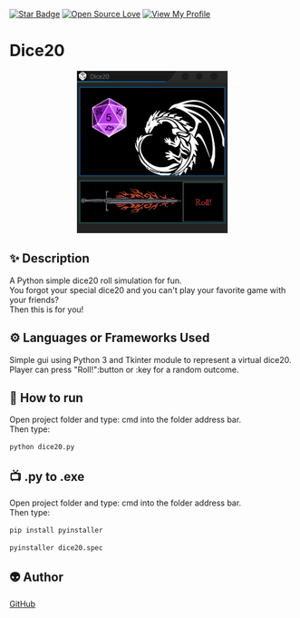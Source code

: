 ﻿<!--Please do not remove this part-->
[![Star Badge](https://img.shields.io/static/v1?label=%F0%9F%8C%9F&message=If%20Useful&style=style=flat&color=BC4E99)](https://github.com/fireltom/PySimple/tree/main/Dice20)
[![Open Source Love](https://badges.frapsoft.com/os/v1/open-source.svg?v=103)](https://github.com/fireltom/PySimple)
[![View My Profile](https://img.shields.io/badge/View-My_Profile-green?logo=GitHub)](https://github.com/fireltom)

# Dice20

<p align="center">
<img src="https://github.com/fireltom/PySimple/blob/main/dice20/demo/dice20.gif">

<!--A simple gif to illustrate the project :) 

You can copy paste my markdown photo insert as following:
<p align="center">
<img src="your-image-source-here" width=40% height=40%>
-->

## ✨ Description
<!--Remove the below lines and add yours -->
A Python simple dice20 roll simulation for fun.  
You forgot your special dice20 and you can't play your favorite game with your friends?  
Then this is for you!

## ⚙️ Languages or Frameworks Used
<!--Remove the below lines and add yours -->
Simple gui using Python 3 and Tkinter module to represent a virtual dice20.  
Player can press "Roll!":button or <r>:key for a random outcome.

## 🌟 How to run
Open project folder and type: cmd into the folder address bar.  
Then type:
<!--Remove the below lines and add yours -->
```bash
python dice20.py 
```
## 📺 .py to .exe 
Open project folder and type: cmd into the folder address bar.  
Then type:
<!--Remove the below lines and add yours -->
```bash
pip install pyinstaller
```

```bash
pyinstaller dice20.spec 
```

## 👽 Author
<!--Remove the below lines and add yours -->
[GitHub](https://github.com/fireltom)
